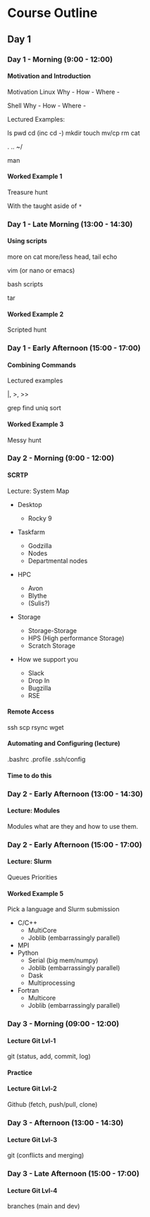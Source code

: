 # Course Outline

## Day 1

### Day 1 - Morning (9:00 - 12:00)

#### Motivation and Introduction

Motivation
Linux
Why -
How -
Where -

Shell
Why -
How -
Where -

Lectured Examples:

ls
pwd
cd (inc cd -)
mkdir
touch
mv/cp
rm
cat

.
..
~/

man

#### Worked Example 1

Treasure hunt

With the taught aside of `*`

### Day 1 - Late Morning (13:00 - 14:30)

#### Using scripts

more on cat
more/less
head, tail
echo

vim (or nano or emacs)

bash scripts

tar

#### Worked Example 2

Scripted hunt

### Day 1 - Early Afternoon (15:00 - 17:00)

#### Combining Commands

Lectured examples

|, \>, \>\>

grep
find
uniq
sort

#### Worked Example 3

Messy hunt

### Day 2 - Morning (9:00 - 12:00)

#### SCRTP

Lecture: System Map

- Desktop
  - Rocky 9
- Taskfarm
  - Godzilla
  - Nodes
  - Departmental nodes
- HPC
  - Avon
  - Blythe
  - (Sulis?)
- Storage
  - Storage-Storage
  - HPS (High performance Storage)
  - Scratch Storage

- How we support you
  - Slack
  - Drop In
  - Bugzilla
  - RSE

#### Remote Access

ssh
scp
rsync
wget

#### Automating and Configuring (lecture)

.bashrc
.profile
.ssh/config

#### Time to do this

### Day 2 - Early Afternoon (13:00 - 14:30)

#### Lecture: Modules

Modules what are they and how to use them.

### Day 2 - Early Afternoon (15:00 - 17:00)

#### Lecture: Slurm

Queues
Priorities

#### Worked Example 5

Pick a language and Slurm submission

- C/C++
  - MultiCore
  - Joblib (embarrassingly parallel)
- MPI
- Python
  - Serial (big mem/numpy)
  - Joblib (embarrassingly parallel)
  - Dask
  - Multiprocessing
- Fortran
  - Multicore
  - Joblib (embarrassingly parallel)

### Day 3 - Morning (09:00 - 12:00)

#### Lecture Git Lvl-1

git (status, add, commit, log)

#### Practice

#### Lecture Git Lvl-2

Github (fetch, push/pull, clone)

### Day 3 - Afternoon (13:00 - 14:30)

#### Lecture Git Lvl-3

git (conflicts and merging)

### Day 3 - Late Afternoon (15:00 - 17:00)

#### Lecture Git Lvl-4

branches (main and dev)

